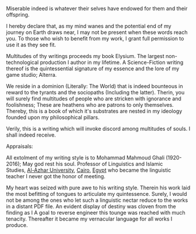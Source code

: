 Miserable indeed is whatever their selves have endowed for them and their offspring.

I hereby declare that, as my mind wanes and the potential end of my journey on Earth draws near, I may not be present when these words reach you. To those who wish to benefit from my work, I grant full permission to use it as they see fit.

Multitudes of thy writings proceeds my book Elysium. The largest non-technological production I author in my lifetime. A Science-Fiction writing thereof is the quintessential signature of my essence and the lore of my game studio; Alterra.

We reside in a dominion (Literally: The World) that is indeed bounteous in reward to the tyrants and the sociopaths (Including the latter). Therin, you will surely find multitudes of people who are stricken with ignorance and foolishness; These are heathens who are patrons to only themselves. Thereby, this is a book of which it's substrates are nested in my ideology founded upon my philosophical pillars.  

Verily, this is a writing which will invoke discord among multitudes of souls. I shall indeed receive.  

























Appraisals:

All extolment of my writing style is to Mohammad Mahmoud Ghali (1920-2016); May god rest his soul. Professor of Linguistics and Islamic Studies, [Al-Azhar University]( https://en.wikipedia.org/wiki/Al-Azhar_University "Al-Azhar University"), [Cairo]( https://en.wikipedia.org/wiki/Cairo "Cairo"), [Egypt]( https://en.wikipedia.org/wiki/Egypt "Egypt") who became the linguistic teacher I never got the honor of meeting. 

My heart was seized with pure awe to his writing style. Therein his work laid the most befitting of tongues to articulate my quintessence. Surely, I would not be among the ones who let such a linguistic nectar reduce to the works in a distant PDF file. An evident display of destiny was cloven from the finding as I  A goal to reverse engineer this tounge was reached with much tenacity. Thereafter it became my vernacular language for all works I produce.  
